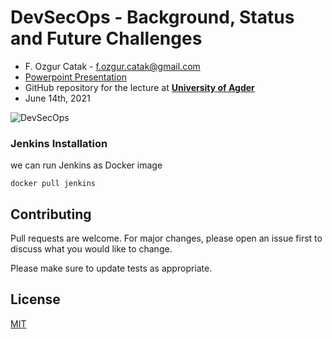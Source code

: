 # DevSecOps - Background, Status and Future Challenges

 - F. Ozgur Catak - f.ozgur.catak@gmail.com 
 - [Powerpoint Presentation](https://github.com/ocatak/devsecops-tutorial/raw/master/DevSecOps.pdf)
 - GitHub repository for the lecture at [**University of Agder**](https://www.uia.no/en)
 - June 14th, 2021

![DevSecOps](https://github.com/ocatak/devsecops-tutorial/raw/master/devsecops.png)

### Jenkins Installation
we can run Jenkins as Docker image

```console
docker pull jenkins
```

## Contributing
Pull requests are welcome. For major changes, please open an issue first to discuss what you would like to change.

Please make sure to update tests as appropriate.

## License
[MIT](https://choosealicense.com/licenses/mit/)





